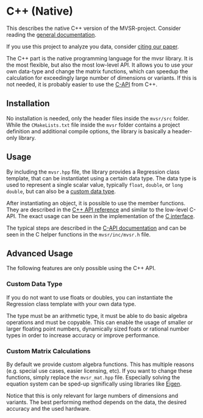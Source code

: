# C++ (Native)

<!--hide-in-docs-->
This describes the native C++ version of the MVSR-project. Consider reading the [general documentation](../../README.md).

If you use this project to analyze you data, consider [citing our paper](../../README.md#license-and-contribution).

The C++ part is the native programming language for the mvsr library.
It is the most flexible, but also the most low-level API.
It allows you to use your own data-type and change the matrix functions, which can speedup the calculation for exceedingly large number of dimensions or variants.
If this is not needed, it is probably easier to use the [C-API](../c/README.md) from C++.

## Installation

No installation is needed, only the header files inside the `mvsr/src` folder.
While the `CMakeLists.txt` file inside the `mvsr` folder contains a project definition and additional compile options, the library is basically a header-only library.

## Usage

By including the `mvsr.hpp` file, the library provides a Regression class template, that can be instantiatet using a certain data type.
The data type is used to represent a single scalar value, typically `float`, `double`, or `long double`, but can also be a [custom data type](#custom-data-type).

After instantiating an object, it is possible to use the member functions.
They are described in the [C++ API reference](https://loesgar.github.io/mvsr/stable/lang/cpp/api-reference.html) and similar to the low-level C-API.
The exact usage can be seen in the implementation of the [C interface](../../mvsr/src/mvsr.cpp).

The typical steps are described in the [C-API documentation](../c/README.md#usage) and can be seen in the C helper functions in the `mvsr/inc/mvsr.h` file.

## Advanced Usage

The following features are only possible using the C++ API.

### Custom Data Type

If you do not want to use floats or doubles, you can instantiate the Regression class template with your own data type.

The type must be an arithmetic type, it must be able to do basic algebra operations and must be copyable.
This can enable the usage of smaller or larger floating point numbers, dynamically sized foats or rational number types in order to increase accuracy or improve performance.

### Custom Matrix Calculations

By default we provide custom algebra functions.
This has multiple reasons (e.g. special use cases, easier licensing, etc).
If you want to change these functions, simply replace the `mvsr_mat.hpp` file.
Especially solving the equation system can be sped-up significally using libraries like [Eigen](https://eigen.tuxfamily.org/).

Notice that this is only relevant for large numbers of dimensions and variants.
The best performing method depends on the data, the desired accuracy and the used hardware.
